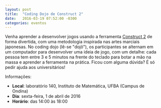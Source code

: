 ```yaml
---
layout: post
title:  "Coding Dojo de Construct 2"
date:   2016-03-19 07:52:00 -0300
categories: eventos
---
```


Venha aprender a desenvolver jogos usando a ferramenta [Construct 2](https://www.scirra.com/construct2) de forma divertida, com uma metodologia inspirada nas artes marciais japonesas. No coding dojo (lê-se "dojô"), os participantes se alternam em um computador para desenvolver uma ideia de jogo, com um detalhe: cada pessoa tem entre 3 e 5 minutos na frente do teclado para botar a mão na massa e aprender a ferramenta na prática. Ficou com alguma dúvida? É só pedir ajuda aos universitários!

Informações:

- **Local**: laboratório 140, Instituto de Matemática, UFBA (Campus de Ondina)
- **Dia**: sexta-feira, 1 de abril de 2016
- **Horário**: das 14:00 às 18:00

